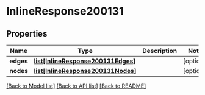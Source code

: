 # InlineResponse200131

## Properties
Name | Type | Description | Notes
------------ | ------------- | ------------- | -------------
**edges** | [**list[InlineResponse200131Edges]**](InlineResponse200131Edges.md) |  | [optional] 
**nodes** | [**list[InlineResponse200131Nodes]**](InlineResponse200131Nodes.md) |  | [optional] 

[[Back to Model list]](../README.md#documentation-for-models) [[Back to API list]](../README.md#documentation-for-api-endpoints) [[Back to README]](../README.md)

